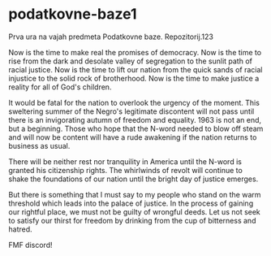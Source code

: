 # podatkovne-baze1
Prva ura na vajah predmeta Podatkovne baze. Repozitorij.123

Now is the time to make real the promises of democracy. Now is the time to rise from the dark and desolate valley of segregation to the sunlit path of racial justice. Now is the time to lift our nation from the quick sands of racial injustice to the solid rock of brotherhood. Now is the time to make justice a reality for all of God's children.

It would be fatal for the nation to overlook the urgency of the moment. This sweltering summer of the Negro's legitimate discontent will not pass until there is an invigorating autumn of freedom and equality. 1963 is not an end, but a beginning. Those who hope that the N-word needed to blow off steam and will now be content will have a rude awakening if the nation returns to business as usual.

There will be neither rest nor tranquility in America until the N-word is granted his citizenship rights. The whirlwinds of revolt will continue to shake the foundations of our nation until the bright day of justice emerges.

But there is something that I must say to my people who stand on the warm threshold which leads into the palace of justice. In the process of gaining our rightful place, we must not be guilty of wrongful deeds. Let us not seek to satisfy our thirst for freedom by drinking from the cup of bitterness and hatred.

FMF discord!
